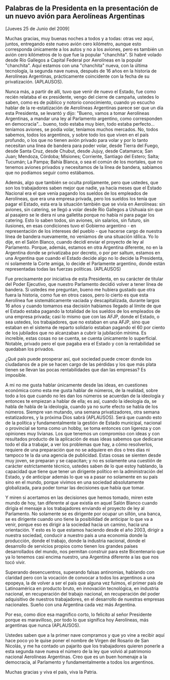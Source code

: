 Palabras de la Presidenta en la presentación de un nuevo avión para Aerolíneas Argentinas
-----------------------------------------------------------------------------------------

[Jueves 25 de Junio del 2009]

Muchas gracias, muy buenas noches a todos y a todas: otras vez aquí,
juntos, entregando este nuevo avión cero kilómetro, aunque esto
corresponda únicamente a los autos y no a los aviones, pero es también
un avión cero kilómetros de lo que fue la popular "chanchita". Si habré
volado desde Río Gallegos a Capital Federal por Aerolíneas en la popular
"chanchita". Aquí estamos con una "chanchita" nueva, con la última
tecnología, la segunda nave nueva, después de 16 años en la historia de
Aerolíneas Argentinas, prácticamente coincidente con la fecha de su
privatización. (APLAUSOS).

Nunca más, a partir de allí, tuvo que venir de nuevo el Estado, fue como
recién relataba el ex presidente, vengo del cierre de campaña, ustedes
lo saben, como es de público y notorio conocimiento, cuando yo escucho
hablar de la re-estatización de Aerolíneas Argentinas parece ser que un
día esta Presidenta, se levantó y dijo: "Bueno, vamos a tomar Aerolíneas
Argentinas, a mandar una ley al Parlamento argentino, como corresponden
en democracia"... bueno, todo estaba muy bien, todo estaba perfecto...
teníamos aviones, se podía volar, teníamos muchos mercados. No, todos
sabemos, todos los argentinos, y sobre todo los que viven en el país
profundo, o los que no tienen avión privado para volar y por lo tanto
necesitan una línea de bandera para poder volar, desde Tierra del Fuego,
desde Santa Cruz, desde Chubut, desde Jujuy, desde Catamarca; San Juan;
Mendoza, Córdoba; Misiones; Corriente, Santiago del Estero; Salta;
Tucumán; La Pampa; Bahía Blanca, o sea el común de los mortales, que no
tenemos aviones privados y necesitamos de la línea de bandera, sabíamos
que no podíamos seguir como estábamos.

Además, algo que también se oculta prolijamente, pero que ustedes, que
son los trabajadores saben mejor que nadie, ya hacía meses que el Estado
Nacional era el que venía pagando los sueldos de los empleados de
Aerolíneas, que era una empresa privada, pero los sueldos los tenía que
pagar el Estado, esta era la situación también que se vivía en
Aerolíneas: sin aviones, sin catering, se llegó a volar desde Río
Gallegos a Ushuaia sin que al pasajero se le diera ni una galletita
porque no había ni para pagar los catering. Esto lo saben todos, sin
aviones, sin salarios, sin futuro, sin ilusiones, en esas condiciones
tuvo el Gobierno argentino - en representación de los intereses del
pueblo - que hacerse cargo de nuestra línea de bandera nuevamente, no
veníamos de una situación idílica. Yo lo dije, en el Salón Blanco,
cuando decidí enviar el proyecto de ley al Parlamento. Porque, además,
estamos en otra Argentina diferente, no en la Argentina donde se
privatizaba por decreto, o por per saltum, estamos en una Argentina que
cuando el Estado decide algo no lo decide la Presidenta, ni solamente la
Corte amiga, lo decide el Parlamente argentino, donde están
representadas todas las fuerzas políticas. (APLAUSOS)

Fue precisamente por iniciativa de esta Presidenta, en su carácter de
titular del Poder Ejecutivo, que nuestro Parlamento decidió volver a
tener línea de bandera. Si ustedes me preguntan, bueno me hubiera
gustado que otra fuera la historia, como fue en otros casos, pero lo
cierto es que esta Aerolínea fue sistemáticamente vaciada y
descapitalizada, durante largos 16 años y cuando tomamos esa decisión
habíamos llegado al límite de que el Estado estaba pagando la totalidad
de los sueldos de los empleados de una empresa privada; casi lo mismo
que con las AFJP, donde el Estado, o sea ustedes, los trabajadores, que
no estaban en una AFJP, sino que estaban en el sistema de reparto
solidario estaban pagando el 60 por ciento de los jubilados que no
alcanzaban a cubrir la jubilación mínima. Es increíble, estas cosas no
se cuenta, se cuenta únicamente lo superficial. Notable, privado pero el
que pagaba era el Estado y con la rentabilidad se quedaban los privados.

¿Qué país puede prosperar así, qué sociedad puede crecer donde los
ciudadanos de a pie se hacen cargo de las pérdidas y los que más plata
tienen se llevan las pocas rentabilidades que dan las empresas? Es
imposible.

A mi no me gusta hablar únicamente desde las ideas, en cuestiones
económica como esta me gusta hablar de números, de la realidad, sobre
todo a los que cuando no les dan los números se acuerdan de la ideología
y entonces te empiezan a hablar de ella; es así, cuando la ideología da,
se habla de habla de la ideología, cuando ya no surte efecto se habla de
los números. Siempre van mutando, una semana privatizadores, otra semana
estatizadores, y la próxima Dios sabrá (APLAUSOS). Será que cuando esto
de la política y fundamentalmente la gestión de Estado municipal,
nacional o provincial se toma como un hobby, se toma entonces con
ligereza y con opiniones muy livianas. Los que tenemos un compromiso con
ideas y con resultados producto de la aplicación de esas ideas sabemos
que dedicarse todo el día a trabajar, a ver los problemas que hay, a
cómo resolverlos, requiere de una preparación que no se adquiere en dos
o tres días ni tampoco te la da una agencia de publicidad. Estas cosas
se sienten desde muy joven, se preparan y se capacitan; y no es
solamente una cuestión de carácter estrictamente técnico, ustedes saben
de lo que estoy hablando, la capacidad que tiene que tener un dirigente
político en la administración del Estado, y de anticipar además lo que
va a pasar no solamente en su país sino en el mundo, porque vivimos en
una sociedad absolutamente globalizada, para poder tomar las decisiones
que había que tomar.

Y miren si acertamos en las decisiones que hemos tomado, miren este
mundo de hoy, tan diferente al que existía en aquel Salón Blanco cuando
dirigía el mensaje a los trabajadores enviando el proyecto de ley al
Parlamento. No solamente se es dirigente por ocupar un sillón, una
banca, se es dirigente cuando uno tiene la posibilidad de anticipar lo
que va a venir, porque eso es dirigir a la sociedad hacia un camino,
hacia una orientación. Y esto es lo que estamos haciendo desde el año
2003, dirigir a nuestra sociedad, conducir a nuestro país a una economía
donde la producción, donde el trabajo, donde la industria nacional,
donde el desarrollo de servicios propios como tienen los grandes países
desarrollados del mundo, nos permitan construir para este Bicentenario
que ya lo tenemos casi encima nuestro, una Argentina diferente a las que
nos tocó vivir.

Superando desencuentros, superando falsas antinomias, hablando con
claridad pero con la vocación de convocar a todos los argentinos a una
epopeya, la de volver a ser el país que alguna vez fuimos, el primer
país de Latinoamérica en producto bruto, en innovación tecnológica, en
industria nacional, en recuperación del trabajo nacional, en
recuperación del poder adquisitivo de nuestros trabajadores, en el
desarrollo de nuestras empresas nacionales. Sueño con una Argentina cada
vez más Argentina.

Por eso, como dice esa magnifico corto, lo felicito al señor Presidente
porque es maravilloso, por todo lo que significa hoy Aerolíneas, más
argentinas que nunca (APLAUSOS).  

Ustedes saben que a la primer nave compramos y que yo vine a recibir
aquí hace poco yo le quise poner el nombre de Virgen del Rosario de San
Nicolás, y me ha contado un pajarito que los trabajadores quieren
ponerle a esta segunda nave nueva el número de la ley que volvió al
patrimonio nacional Aerolíneas Argentinas. Creo que es un buen homenaje
a la democracia, al Parlamento y fundamentalmente a todos los
argentinos.

Muchas gracias y viva el país, viva la Patria.
